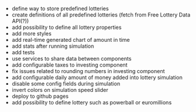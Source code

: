 - define way to store predefined lotteries
- create definitions of all predefined lotteries (fetch from Free Lottery Data API(?))
- add possibility to define all lottery properties
- add more styles
- add real-time generated chart of amount in time
- add stats after running simulation
- add tests
- use services to share data between components
- add configurable taxes to investing component
- fix issues related to rounding numbers in investing component
- add configurable daily amount of money added into lottery simulation
- disable some config fields during simulation
- invert colors on simulation speed slider
- deploy to github pages
- add possibility to define lottery such as powerball or euromillions
